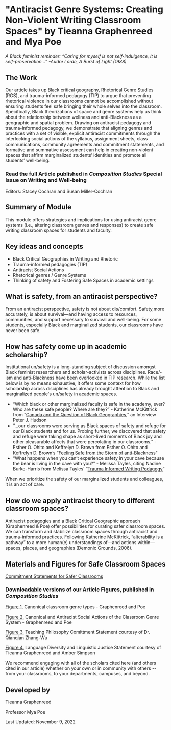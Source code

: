 <h1> "Antiracist Genre Systems: Creating Non-Violent Writing Classroom Spaces" by Tieanna Graphenreed and Mya Poe </h1>

*A Black feminist reminder:
“Caring for myself is not self-indulgence, it is self-preservation…”
-Audre Lorde, A Burst of Light (1988)*

<h2>The Work</h2>
Our article takes up Black critical geography, Rhetorical Genre Studies
(RGS), and trauma-informed pedagogy (TIP) to argue that preventing rhetorical
violence in our classrooms cannot be accomplished without ensuring
students feel safe bringing their whole selves into the classroom. Specifically,
Black theorizations of space and genre systems help us think about the relationship
between wellness and anti-Blackness as a geographic and spatial
problem. Drawing on antiracist pedagogy and trauma-informed pedagogy,
we demonstrate that aligning genres and practices with a set of visible, explicit
antiracist commitments through the interlocking social actions of the
syllabus, assignment sheets, class communications, community agreements
and commitment statements, and formative and summative assessment can
help in creating non-violent spaces that affirm marginalized students’ identities
and promote all students’ well-being.


### Read  the full Article published in *Composition Studies* Special Issue on Writing and Well-being
Editors: Stacey Cochran and Susan Miller-Cochran

<h2> Summary of Module </h2>

This module offers strategies and implications for using antiracist genre systems (i.e., altering classroom genres and responses) to create safe writing classroom spaces for students and faculty. 

<h2> Key ideas and concepts </h2>

* Black Critical Geographies in Writing and Rhetoric
* Trauma-informed pedagogies (TIP)
* Antiracist Social Actions
* Rhetorical genres / Genre Systems
* Thinking of safety and Fostering Safe Spaces in academic settings 

<h2> What is safety, from an antiracist perspective? </h2>

From an antiracist perspective, safety is not about dis/comfort. Safety,more accurately, is about survival—and having access to resources, communities, and support necessary to survival and well-being. For some students, especially Black and marginalized students, our classrooms have never been safe.

<h2> How has safety come up in academic scholarship? </h2>

Institutional un/safety is a long-standing subject of discussion amongst Black feminist researchers and scholar-activists across disciplines. Race/-ism and anti-Blackness have been overlooked in TIP research. While the list below is by no means exhaustive, it offers some context for how  scholarship across disciplines has already brought attention to Black and marginalized people's un/safety in academic spaces. 

* “Which black or other marginalized faculty is safe in the academy, ever? Who are these safe
people? Where are they?” - Katherine McKittrick
from “[Canada and the Question of Black Geographies](https://www.pdcnet.org/collection-anonymous/browse?fp=clrjames&fq=clrjames%2FVolume%2F8980%7C20%2F),” an Interview Peter J. Hudson
* “...our classrooms were serving as Black spaces of safety and refuge for our Black students and for us. Probing further, we discovered that safety and refuge were taking shape as short-lived moments of Black joy and other pleasurable affects that were percolating in our classrooms.” -
Esther O. Ohito and Keffrelyn D. Brown from Esther O. Ohito and Keffrelyn D. Brown’s “[Feeling Safe from the Storm of
anti-Blackness](https://www.tandfonline.com/doi/pdf/10.1080/03626784.2020.1843966?casa_token=t3nl6NfwG6AAAAAA:sftEURarYIX_XRrk62f8N5rO_oJBL736FIRr6hTkRkH-qMUR2BuNAuEnEaJ_HojVb8Fac9Cxbu8EGQ)" 
* “What happens when you can’t experience safety in your cave because the bear is living in the
cave with you?” - Melissa Tayles, citing Nadine Burke-Harris from Melissa Tayles’ “[Trauma Informed Writing Pedagogy](https://www.proquest.com/docview/2526905410?fromopenview=true&pq-origsite=gscholar)” 

When we prioritize the safety of our marginalized students and colleagues, it is an act of care.

<h2> How do we apply antiracist theory to different classroom spaces? </h2>
Antiracist pedagogies and a Black Critical Geographic approach (Graphenreed & Poe) offer possibilities for curating safer classroom spaces.
We can transform and stabilize classroom spaces through antiracist and trauma-informed practices. Following Katherine McKittrick, “alterability is a pathway” to a more human(e) understandings of—and actions within—spaces, places, and geographies (Demonic Grounds, 2006).

<h2> Materials and Figures for Safe Classroom Spaces </h2>

[Commitment Statements for Safer Classrooms](https://github.com/graphtie/Antiracist-Genre-Systems/blob/main/Antiracist_Genre%20Systems_Figures/Commitment%20Statements%20for%20Safer%20Classrooms.pdf) 

### Downloadable versions of our Article Figures, published in *Composition Studies*

[Figure 1.](https://github.com/graphtie/Antiracist-Genre-Systems/blob/main/Antiracist_Genre%20Systems_Figures/AGS_Article-Figures_Graphenreed-and-Poe/Figure-1_Canonical%20classroom%20genre%20types.pdf) Canonical classroom genre types - Graphenreed and Poe

[Figure 2.](https://github.com/graphtie/Antiracist-Genre-Systems/blob/main/Antiracist_Genre%20Systems_Figures/AGS_Article-Figures_Graphenreed-and-Poe/Figure-2_Canoncial%20and%20Antiracist%20Social%20Actions%20of%20the%20Classroom%20Genre%20System.pdf) Canonical and Antiracist Social Actions of the Classroom Genre System - Graphenreed and Poe

[Figure 3.](https://github.com/graphtie/Antiracist-Genre-Systems/blob/main/Antiracist_Genre%20Systems_Figures/AGS_Article-Figures_Graphenreed-and-Poe/Figure-3_Teaching%20Philosophy%20Comittment%20Statements_Zhang-Wu.pdf) Teaching Philosophy Comittment Statement courtesy of Dr. Qianqian Zhang-Wu

[Figure 4.](https://github.com/graphtie/Antiracist-Genre-Systems/blob/main/Antiracist_Genre%20Systems_Figures/AGS_Article-Figures_Graphenreed-and-Poe/Figure-4_Language%20Diversity%20and%20Linguistic%20Justice%20Statement_Graphenreed%20and%20Simpson.pdf) Language Diversity and Linguistic Justice Statement courtesy of Tieanna Graphenreed and Amber Simpson

We recommend engaging with all of the scholars cited here (and others cited in our article) whether on your own or in community with others -- from your classrooms, to your departments, campuses, and beyond. 

<h2> Developed by </h2>

Tieanna Graphenreed

Professor Mya Poe

Last Updated: November 9, 2022
